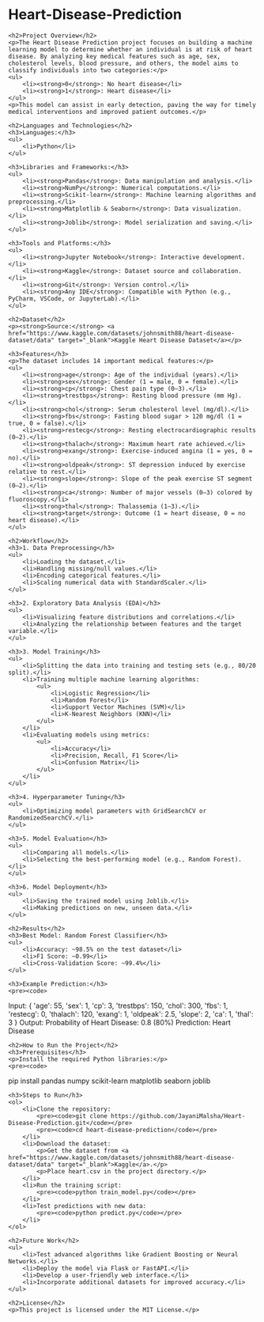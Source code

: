 <!DOCTYPE html>
<html lang="en">
<head>
    <meta charset="UTF-8">
    <meta name="viewport" content="width=device-width, initial-scale=1.0">
    <title>Heart Disease Prediction ReadMe</title>
</head>
<body>
    <h1>Heart-Disease-Prediction</h1>

    <h2>Project Overview</h2>
    <p>The Heart Disease Prediction project focuses on building a machine learning model to determine whether an individual is at risk of heart disease. By analyzing key medical features such as age, sex, cholesterol levels, blood pressure, and others, the model aims to classify individuals into two categories:</p>
    <ul>
        <li><strong>0</strong>: No heart disease</li>
        <li><strong>1</strong>: Heart disease</li>
    </ul>
    <p>This model can assist in early detection, paving the way for timely medical interventions and improved patient outcomes.</p>

    <h2>Languages and Technologies</h2>
    <h3>Languages:</h3>
    <ul>
        <li>Python</li>
    </ul>

    <h3>Libraries and Frameworks:</h3>
    <ul>
        <li><strong>Pandas</strong>: Data manipulation and analysis.</li>
        <li><strong>NumPy</strong>: Numerical computations.</li>
        <li><strong>Scikit-learn</strong>: Machine learning algorithms and preprocessing.</li>
        <li><strong>Matplotlib & Seaborn</strong>: Data visualization.</li>
        <li><strong>Joblib</strong>: Model serialization and saving.</li>
    </ul>

    <h3>Tools and Platforms:</h3>
    <ul>
        <li><strong>Jupyter Notebook</strong>: Interactive development.</li>
        <li><strong>Kaggle</strong>: Dataset source and collaboration.</li>
        <li><strong>Git</strong>: Version control.</li>
        <li><strong>Any IDE</strong>: Compatible with Python (e.g., PyCharm, VSCode, or JupyterLab).</li>
    </ul>

    <h2>Dataset</h2>
    <p><strong>Source:</strong> <a href="https://www.kaggle.com/datasets/johnsmith88/heart-disease-dataset/data" target="_blank">Kaggle Heart Disease Dataset</a></p>

    <h3>Features</h3>
    <p>The dataset includes 14 important medical features:</p>
    <ul>
        <li><strong>age</strong>: Age of the individual (years).</li>
        <li><strong>sex</strong>: Gender (1 = male, 0 = female).</li>
        <li><strong>cp</strong>: Chest pain type (0–3).</li>
        <li><strong>trestbps</strong>: Resting blood pressure (mm Hg).</li>
        <li><strong>chol</strong>: Serum cholesterol level (mg/dl).</li>
        <li><strong>fbs</strong>: Fasting blood sugar > 120 mg/dl (1 = true, 0 = false).</li>
        <li><strong>restecg</strong>: Resting electrocardiographic results (0–2).</li>
        <li><strong>thalach</strong>: Maximum heart rate achieved.</li>
        <li><strong>exang</strong>: Exercise-induced angina (1 = yes, 0 = no).</li>
        <li><strong>oldpeak</strong>: ST depression induced by exercise relative to rest.</li>
        <li><strong>slope</strong>: Slope of the peak exercise ST segment (0–2).</li>
        <li><strong>ca</strong>: Number of major vessels (0–3) colored by fluoroscopy.</li>
        <li><strong>thal</strong>: Thalassemia (1–3).</li>
        <li><strong>target</strong>: Outcome (1 = heart disease, 0 = no heart disease).</li>
    </ul>

    <h2>Workflow</h2>
    <h3>1. Data Preprocessing</h3>
    <ul>
        <li>Loading the dataset.</li>
        <li>Handling missing/null values.</li>
        <li>Encoding categorical features.</li>
        <li>Scaling numerical data with StandardScaler.</li>
    </ul>

    <h3>2. Exploratory Data Analysis (EDA)</h3>
    <ul>
        <li>Visualizing feature distributions and correlations.</li>
        <li>Analyzing the relationship between features and the target variable.</li>
    </ul>

    <h3>3. Model Training</h3>
    <ul>
        <li>Splitting the data into training and testing sets (e.g., 80/20 split).</li>
        <li>Training multiple machine learning algorithms:
            <ul>
                <li>Logistic Regression</li>
                <li>Random Forest</li>
                <li>Support Vector Machines (SVM)</li>
                <li>K-Nearest Neighbors (KNN)</li>
            </ul>
        </li>
        <li>Evaluating models using metrics:
            <ul>
                <li>Accuracy</li>
                <li>Precision, Recall, F1 Score</li>
                <li>Confusion Matrix</li>
            </ul>
        </li>
    </ul>

    <h3>4. Hyperparameter Tuning</h3>
    <ul>
        <li>Optimizing model parameters with GridSearchCV or RandomizedSearchCV.</li>
    </ul>

    <h3>5. Model Evaluation</h3>
    <ul>
        <li>Comparing all models.</li>
        <li>Selecting the best-performing model (e.g., Random Forest).</li>
    </ul>

    <h3>6. Model Deployment</h3>
    <ul>
        <li>Saving the trained model using Joblib.</li>
        <li>Making predictions on new, unseen data.</li>
    </ul>

    <h2>Results</h2>
    <h3>Best Model: Random Forest Classifier</h3>
    <ul>
        <li>Accuracy: ~98.5% on the test dataset</li>
        <li>F1 Score: ~0.99</li>
        <li>Cross-Validation Score: ~99.4%</li>
    </ul>

    <h3>Example Prediction:</h3>
    <pre><code>
Input:
{
    'age': 55,
    'sex': 1,
    'cp': 3,
    'trestbps': 150,
    'chol': 300,
    'fbs': 1,
    'restecg': 0,
    'thalach': 120,
    'exang': 1,
    'oldpeak': 2.5,
    'slope': 2,
    'ca': 1,
    'thal': 3
}
Output:
Probability of Heart Disease: 0.8 (80%)
Prediction: Heart Disease
    </code></pre>

    <h2>How to Run the Project</h2>
    <h3>Prerequisites</h3>
    <p>Install the required Python libraries:</p>
    <pre><code>
pip install pandas numpy scikit-learn matplotlib seaborn joblib
    </code></pre>

    <h3>Steps to Run</h3>
    <ol>
        <li>Clone the repository:
            <pre><code>git clone https://github.com/JayaniMalsha/Heart-Disease-Prediction.git</code></pre>
            <pre><code>cd heart-disease-prediction</code></pre>
        </li>
        <li>Download the dataset:
            <p>Get the dataset from <a href="https://www.kaggle.com/datasets/johnsmith88/heart-disease-dataset/data" target="_blank">Kaggle</a>.</p>
            <p>Place heart.csv in the project directory.</p>
        </li>
        <li>Run the training script:
            <pre><code>python train_model.py</code></pre>
        </li>
        <li>Test predictions with new data:
            <pre><code>python predict.py</code></pre>
        </li>
    </ol>

    <h2>Future Work</h2>
    <ul>
        <li>Test advanced algorithms like Gradient Boosting or Neural Networks.</li>
        <li>Deploy the model via Flask or FastAPI.</li>
        <li>Develop a user-friendly web interface.</li>
        <li>Incorporate additional datasets for improved accuracy.</li>
    </ul>

    <h2>License</h2>
    <p>This project is licensed under the MIT License.</p>
</body>
</html>
